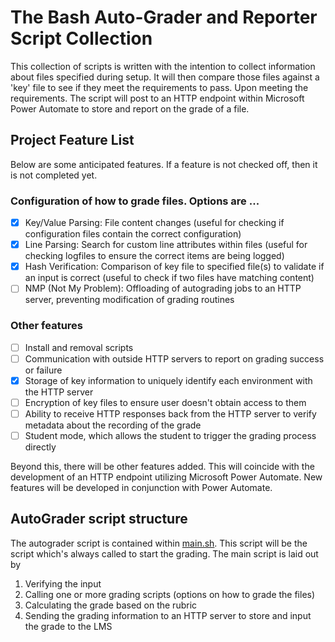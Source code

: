 # The Bash Auto-Grader and Reporter Script Collection
This collection of scripts is written with the intention to collect information about files specified during setup. It will then compare those files against a 'key' file to see if they meet the requirements to pass. Upon meeting the requirements. The script will post to an HTTP endpoint within Microsoft Power Automate to store and report on the grade of a file.

## Project Feature List
Below are some anticipated features. If a feature is not checked off, then it is not completed yet.

### Configuration of how to grade files. Options are ...
- [X] Key/Value Parsing: File content changes (useful for checking if configuration files contain the correct configuration)
- [X] Line Parsing: Search for custom line attributes within files (useful for checking logfiles to ensure the correct items are being logged)
- [X] Hash Verification: Comparison of key file to specified file(s) to validate if an input is correct (useful to check if two files have matching content)
- [ ] NMP (Not My Problem): Offloading of autograding jobs to an HTTP server, preventing modification of grading routines

### Other features
- [ ] Install and removal scripts
- [ ] Communication with outside HTTP servers to report on grading success or failure
- [X] Storage of key information to uniquely identify each environment with the HTTP server
- [ ] Encryption of key files to ensure user doesn't obtain access to them
- [ ] Ability to receive HTTP responses back from the HTTP server to verify metadata about the recording of the grade
- [ ] Student mode, which allows the student to trigger the grading process directly

Beyond this, there will be other features added. This will coincide with the development of an HTTP endpoint utilizing Microsoft Power Automate. New features will be developed in conjunction with Power Automate.

## AutoGrader script structure
The autograder script is contained within [main.sh](./main.sh). This script will be the script which's always called to start the grading. The main script is laid out by 
1. Verifying the input
2. Calling one or more grading scripts (options on how to grade the files)
3. Calculating the grade based on the rubric
4. Sending the grading information to an HTTP server to store and input the grade to the LMS
